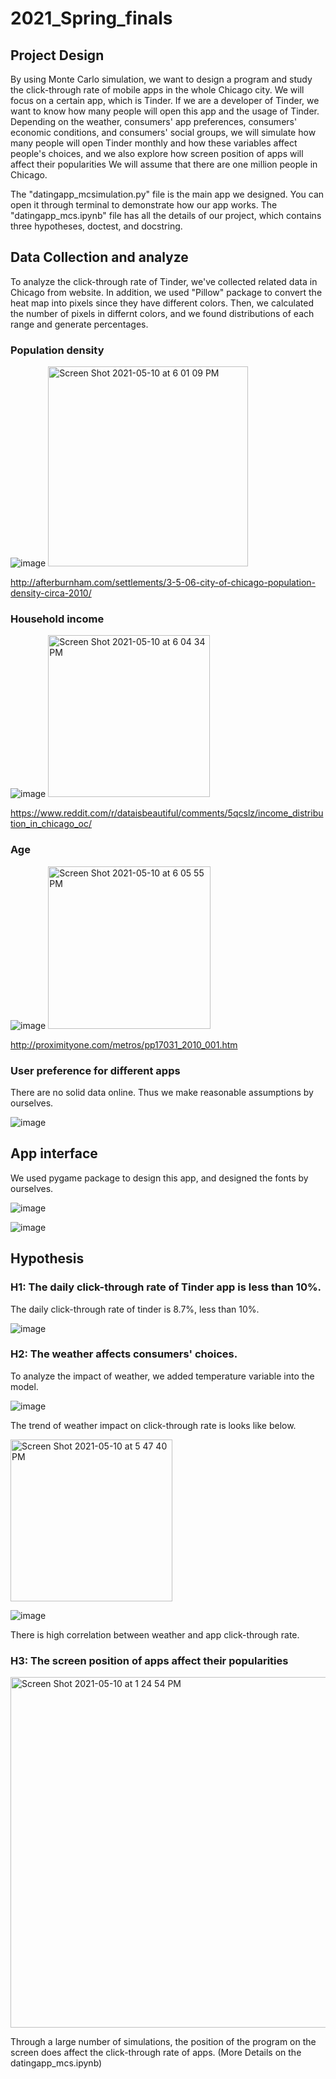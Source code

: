 # 2021_Spring_finals

## Project Design

By using Monte Carlo simulation, we want to design a program and study the click-through rate of mobile apps in the whole Chicago city. We will focus on a certain app, which is Tinder. If we are a developer of Tinder, we want to know how many people will open this app and the usage of Tinder. Depending on the weather, consumers' app preferences, consumers' economic conditions, and consumers' social groups, we will simulate how many people will open Tinder monthly and how these variables affect people's choices, and we also explore how screen position of apps will affect their popularities We will assume that there are one million people in Chicago.

The "datingapp_mcsimulation.py" file is the main app we designed. You can open it through terminal to demonstrate how our app works. 
The "datingapp_mcs.ipynb" file has all the details of our project, which contains three hypotheses, doctest, and docstring.

## Data Collection and analyze
To analyze the click-through rate of Tinder, we've collected related data in Chicago from website.
In addition, we used "Pillow" package to convert the heat map into pixels since they have different colors. Then, we calculated the number of pixels in differnt colors, and we found distributions of each range and generate percentages.

### Population density

![image](https://user-images.githubusercontent.com/58837457/117296106-3f515b80-aea7-11eb-9c0c-df244b898117.png)
<img width="320" alt="Screen Shot 2021-05-10 at 6 01 09 PM" src="https://user-images.githubusercontent.com/77983207/117734909-0f150000-b1ba-11eb-9bc6-bb42a8d230c0.png">


http://afterburnham.com/settlements/3-5-06-city-of-chicago-population-density-circa-2010/

### Household income

![image](https://user-images.githubusercontent.com/58837457/117296288-77589e80-aea7-11eb-9aa1-15fc5f6fd6f1.png)
<img width="259" alt="Screen Shot 2021-05-10 at 6 04 34 PM" src="https://user-images.githubusercontent.com/77983207/117734997-3d92db00-b1ba-11eb-9fe4-61595dab4d0a.png">


https://www.reddit.com/r/dataisbeautiful/comments/5qcslz/income_distribution_in_chicago_oc/

### Age

![image](https://user-images.githubusercontent.com/58837457/117296325-850e2400-aea7-11eb-945f-210e542d2598.png)
<img width="260" alt="Screen Shot 2021-05-10 at 6 05 55 PM" src="https://user-images.githubusercontent.com/77983207/117735064-61562100-b1ba-11eb-84bd-38183d3ac335.png">


http://proximityone.com/metros/pp17031_2010_001.htm


### User preference for different apps

There are no solid data online. Thus we make reasonable assumptions by ourselves.

![image](https://user-images.githubusercontent.com/58837457/117296519-bc7cd080-aea7-11eb-9d71-39e38f56eb78.png)


## App interface

We used pygame package to design this app, and designed the fonts by ourselves.

![image](https://user-images.githubusercontent.com/58837457/117295793-d9fd6a80-aea6-11eb-97b3-947cea9e2a94.png)

![image](https://user-images.githubusercontent.com/58837457/117296577-cd2d4680-aea7-11eb-9232-d50ef7422e23.png)

## Hypothesis

### H1: The daily click-through rate of Tinder app is less than 10%.

The daily click-through rate of tinder is 8.7%, less than 10%.

![image](https://user-images.githubusercontent.com/58837457/117296681-ea621500-aea7-11eb-8764-1566256a1320.png)


### H2: The weather affects consumers' choices.

To analyze the impact of weather, we added temperature variable into the model.

![image](https://user-images.githubusercontent.com/58837457/117296846-1a111d00-aea8-11eb-994d-52f089bfe519.png)

The trend of weather impact on click-through rate is looks like below.

<img width="259" alt="Screen Shot 2021-05-10 at 5 47 40 PM" src="https://user-images.githubusercontent.com/77983207/117734435-14257f80-b1b9-11eb-83ea-8b9e8c1d56a7.png">


![image](https://user-images.githubusercontent.com/58837457/117296971-3f9e2680-aea8-11eb-952d-c846e2e6ab31.png)

There is high correlation between weather and app click-through rate.


### H3: The screen position of apps affect their popularities

<img width="561" alt="Screen Shot 2021-05-10 at 1 24 54 PM" src="https://user-images.githubusercontent.com/77983207/117708917-fdb9fc80-b195-11eb-9da4-5578c79ab6a9.png">

Through a large number of simulations, the position of the program on the screen does affect the click-through rate of apps. (More Details on the datingapp_mcs.ipynb)

